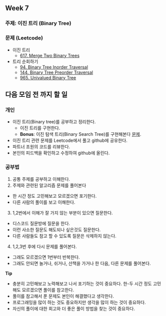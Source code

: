 ## Week 7

### 주제: 이진 트리 (Binary Tree)

### 문제 (Leetcode)
- 이진 트리
  - [617. Merge Two Binary Trees](https://leetcode.com/problems/merge-two-binary-trees/)
- 트리 순회하기
  - [94. Binary Tree Inorder Traversal](https://leetcode.com/problems/binary-tree-inorder-traversal/)
  - [144. Binary Tree Preorder Traversal](https://leetcode.com/problems/binary-tree-preorder-traversal/)
  - [965. Univalued Binary Tree](https://leetcode.com/problems/univalued-binary-tree/)


## 다음 모임 전 까지 할 일

### 개인
+ 이진 트리(Binary tree)를 공부하고 정리한다. 
  + 이진 트리를 구현한다.
  + **Bonus**: 이진 탐색 트리(Binary Search Tree)를 구현해본다 [문제](https://leetcode.com/problems/search-in-a-binary-search-tree/).
+ 이진 트리 관련 문제를 Leetcode에서 풀고 github에 공유한다.
+ 파트너 조원의 코드를 리뷰한다.
+ 본인의 피드백을 확인하고 수정하여 github에 올린다.

### 공부법
  1. 공통 주제를 공부하고 이해한다.
  2. 주제와 관련된 알고리즘 문제를 풀어본다
  - 한 시간 정도 고민해보고 모르겠으면 포기한다.
  - 다른 사람의 풀이를 보고 이해한다.
  3. 1,2번에서 이해가 잘 가지 않는 부분이 있으면 질문한다.
  - 디스코드 질문방에 질문을 한다.
  - 이런 사소한 질문도 해도되나 싶은것도 질문한다.
  - 다른 사람들도 참고 할 수 있도록 질문은 삭제하지 않는다.
  4. 1,2,3번 후에 다시 문제를 풀어본다.
  - 그래도 모르겠으면 1번부터 반복한다.
  - 그래도 안되면 놀거나, 쉬거나, 산책을 가거나 한 다음, 다른 문제를 풀어본다.

  **Tip**
  - 충분히 고민해보고 노력해보고 나서 포기하는 것이 중요하다. 한-두 시간 정도 고민해도 모르겠으면 풀이를 참고한다.
  - 풀이를 참고해서 푼 문제도 본인이 해결했다고 생각한다.
  - 프로그래밍을 많이 하는 것도 중요하지만 생각을 많이 하는 것이 중요하다.
  - 자신의 풀이에 대한 회고와 더 좋은 풀이 방법을 찾는 것이 중요하다.
